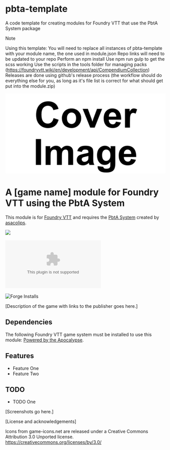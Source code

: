 # pbta-template
A code template for creating modules for Foundry VTT that use the PbtA System package

> [!NOTE]
> Using this template: 
> You will need to replace all instances of pbta-template with your module name, the one used in module.json
> Repo links will need to be updated to your repo
> Perform an npm install
> Use npm run gulp to get the scss working
> Use the scripts in the tools folder for managing packs (https://foundryvtt.wiki/en/development/api/CompendiumCollection)
> Releases are done using github's release process (the workflow should do everything else for you, as long as it's file list is correct for what should get put into the module.zip)

![Cover](assets/cover.webp)

# A [game name] module for Foundry VTT using the PbtA System
This module is for [Foundry VTT](https://foundryvtt.com/) and requires the [PbtA System](https://github.com/asacolips-projects/pbta) created by [asacolips](https://github.com/asacolips).

![](https://img.shields.io/badge/Foundry-v11-informational)
<!--- Downloads @ Latest Badge -->
![Latest Release Download Count](https://img.shields.io/github/downloads/philote/pbta-template/latest/module.zip)
<!--- Forge Bazaar Install % Badge -->
![Forge Installs](https://img.shields.io/badge/dynamic/json?label=Forge%20Installs&query=package.installs&suffix=%25&url=https%3A%2F%2Fforge-vtt.com%2Fapi%2Fbazaar%2Fpackage%pbta-template&colorB=4aa94a)

[Description of the game with links to the publisher goes here.]

## Dependencies

The following Foundry VTT game system must be installed to use this module: [Powered by the Apocalypse](https://foundryvtt.com/packages/pbta).

## Features

- Feature One
- Feature Two

## TODO
- TODO One

[Screenshots go here.]

[License and acknowledgements]

Icons from game-icons.net are released under a Creative Commons Attribution 3.0 Unported license. https://creativecommons.org/licenses/by/3.0/